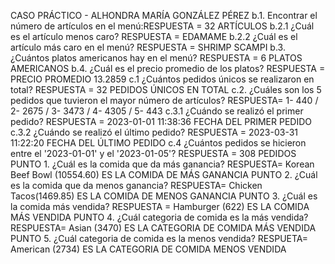 CASO PRÁCTICO - ALHONDRA MARÍA GONZÁLEZ PÉREZ
b.1. Encontrar el número de artículos en el menú:RESPUESTA = 32 ARTÍCULOS
b.2.1 ¿Cuál es el artículo menos caro? RESPUESTA = EDAMAME
b.2.2 ¿Cuál es el artículo más caro en el menú? RESPUESTA = SHRIMP SCAMPI
b.3. ¿Cuántos platos americanos hay en el menú? RESPUESTA = 6 PLATOS AMERICANOS
b.4. ¿Cuál es el precio promedio de los platos? RESPUESTA = PRECIO PROMEDIO 13.2859
c.1  ¿Cuántos pedidos únicos se realizaron en total? RESPUESTA = 32 PEDIDOS ÚNICOS EN TOTAL
c.2. ¿Cuáles son los 5 pedidos que tuvieron el mayor número de artículos? RESPUESTA= 1- 440 / 2- 2675 / 3-  3473 / 4- 4305 / 5- 443
c.3.1 ¿Cuándo se realizó el primer pedido? RESPUESTA = 2023-01-01 11:38:36 FECHA DEL PRIMER PEDIDO
c.3.2 ¿Cuándo se realizó el último pedido? RESPUESTA = 2023-03-31 11:22:20 FECHA DEL ÚLTIMO PEDIDO
c.4 ¿Cuántos pedidos se hicieron entre el '2023-01-01' y el '2023-01-05'? RESPUESTA = 308 PEDIDOS
PUNTO 1. ¿Cuál es la comida que da más ganancia? RESPUESTA= Korean Beef Bowl (10554.60) ES LA COMIDA DE MÁS GANANCIA
PUNTO 2. ¿Cuál es la comida que da menos ganancia? RESPUESTA= Chicken Tacos(1469.85) ES LA COMIDA DE MENOS GANANCIA
PUNTO 3. ¿Cuál es la comida más vendida? RESPUESTA = Hamburger (622) ES LA COMIDA MÁS VENDIDA
PUNTO 4. ¿Cuál categoria de comida es la más vendida? RESPUESTA= Asian (3470) ES LA CATEGORIA DE COMIDA MÁS VENDIDA
PUNTO 5. ¿Cuál categoria de comida es la menos vendida? RESPUETA= American (2734) ES LA CATEGORIA DE COMIDA MENOS VENDIDA
